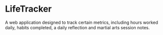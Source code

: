 # LifeTracker

A web application designed to track certain metrics, including hours worked daily, habits completed, a daily reflection and martial arts session notes.
